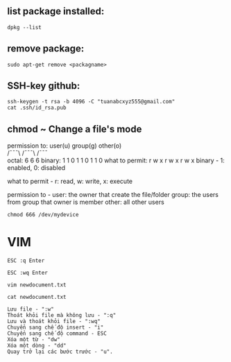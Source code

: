 ## list package installed: 
```
dpkg --list
```
## remove package:
```
sudo apt-get remove <packagname>
```
## SSH-key github:
```
ssh-keygen -t rsa -b 4096 -C "tuanabcxyz555@gmail.com"
cat .ssh/id_rsa.pub
```

## chmod ~ Change a file's mode
permission to:  user(u)   group(g)   other(o)     
                /¯¯¯\      /¯¯¯\      /¯¯¯\
octal:            6          6          6
binary:         1 1 0      1 1 0      1 1 0
what to permit: r w x      r w x      r w x
binary         - 1: enabled, 0: disabled

what to permit - r: read, w: write, x: execute

permission to  - user: the owner that create the file/folder
                 group: the users from group that owner is member
                 other: all other users
```
chmod 666 /dev/mydevice
```

# VIM

```
ESC :q Enter
```

```
ESC :wq Enter
```

```
vim newdocument.txt
```

```
cat newdocument.txt
```

```
Lưu file - ":w" 
Thoát khỏi file mà không lưu - ":q" 
Lưu và thoát khỏi file - ":wq" 
Chuyển sang chế độ insert - "i" 
Chuyển sang chế độ command - ESC 
Xóa một từ - "dw" 
Xóa một dòng - "dd" 
Quay trở lại các bước trước - "u".
```

